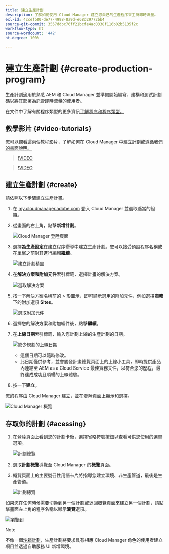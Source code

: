 ```yaml
---
title: 建立生產計劃
description: 了解如何使用 Cloud Manager 建立您自己的生產程序來主持即時流量。
exl-id: 4ccefb80-de77-4998-8a9d-e68d29772bb4
source-git-commit: 3557ddbc76ff21bcfe4ac0338f116b02b5135f2c
workflow-type: ht
source-wordcount: '442'
ht-degree: 100%

---
```



# 建立生產計劃 {#create-production-program}

生產計劃適用於熟悉 AEM 和 Cloud Manager 並準備開始編寫、建構和測試計劃碼以將其部署為託管即時流量的使用者。

在文件中了解有關程序類型的更多資訊[了解程序和程序類型。](program-types.md)

## 教學影片 {#video-tutorials}

您可以觀看這兩個教程影片，了解如何在 Cloud Manager 中建立計劃或[遵循我們的書面說明。](#create)

>[!VIDEO](https://video.tv.adobe.com/v/334953)

>[!VIDEO](https://video.tv.adobe.com/v/334954)

## 建立生產計劃 {#create}

請依照以下步驟建立生產計畫。

1. 在 [my.cloudmanager.adobe.com](https://my.cloudmanager.adobe.com/) 登入 Cloud Manager 並選取適當的組織。

1. 從畫面的右上角，點擊&#x200B;**新增計劃**。

   ![Cloud Manager 登陸頁面](assets/first_timelogin1.png)

1. 選擇&#x200B;**為生產設定**&#x200B;在建立程序嚮導中建立生產計劃。您可以接受預設程序名稱或在單擊之前對其進行編輯&#x200B;**繼續**。

   ![建立計劃精靈](assets/create-prod1.png)

1. 在&#x200B;**解決方案和附加元件**&#x200B;索引標籤，選擇計畫的解決方案。

   ![選取解決方案](assets/setup-prod-select.png)

1. 按一下解決方案名稱前的 > 形圖示，即可顯示選用的附加元件，例如選擇&#x200B;**商務**&#x200B;下的附加選項 **Sites**。

   ![選取附加元件](assets/setup-prod-commerce.png)

1. 選擇您的解決方案和附加組件後，點擊&#x200B;**繼續**。

1. 在&#x200B;**上線日期**&#x200B;索引標籤，輸入您計劃上線的生產計劃的日期。

   ![缺少規劃的上線日期](assets/setup-go-live.png)

   * 這個日期可以隨時修改。
   * 此日期僅供參考，並會觸發計畫總覽頁面上的上線小工具，即時提供產品內連結至 AEM as a Cloud Service 最佳實務文件，以符合您的歷程，最終達成成功且順暢的上線體驗。

1. 按一下&#x200B;**建立**。

您的程序由 Cloud Manager 建立，並在登陸頁面上顯示和選擇。

![Cloud Manager 概覽](assets/navigate-cm.png)

## 存取你的計劃 {#acessing}

1. 在登陸頁面上看到您的計劃卡後，選擇省略符號按鈕以查看可供您使用的選單選項。

   ![計劃總覽](assets/program-overview.png)

1. 選取&#x200B;**計劃概覽**&#x200B;導覽至 Cloud Manager 的&#x200B;**概覽**&#x200B;頁面。

1. 概覽頁面上的主要號召性用語卡片將指導您建立環境、非生產管道，最後是生產管道。

   ![計劃總覽](assets/set-up-prod5.png)

如果您在任何時候需要切換到另一個計劃或返回概覽頁面來建立另一個計劃，請點擊畫面左上角的程序名稱以顯示&#x200B;**瀏覽**&#x200B;選項。

![瀏覽到](assets/create-program-a1.png)

>[!NOTE]
>
>不像一個[沙箱計劃](introduction-sandbox-programs.md#auto-creation)，生產計劃將要求具有相應 Cloud Manager 角色的使用者建立項目並透過自助服務 UI 新增環境。
